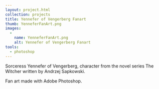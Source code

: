 ```yaml
---
layout: project.html
collection: projects
title: Yennefer of Vengerberg Fanart
thumb: YenneferFanArt.png
images:
  -
    name: YenneferFanArt.png
    alt: Yennefer of Vengerberg Fanart
tools:
  - photoshop
---
```


Sorceress Yennefer of Vengerberg, character from the novel series The Witcher written by Andrzej Sapkowski.

Fan art made with Adobe Photoshop.
